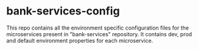 # bank-services-config
This repo contains all the environment specific configuration files for the microservices present in "bank-services" repository. It contains dev, prod and default environment properties for each microservice.
